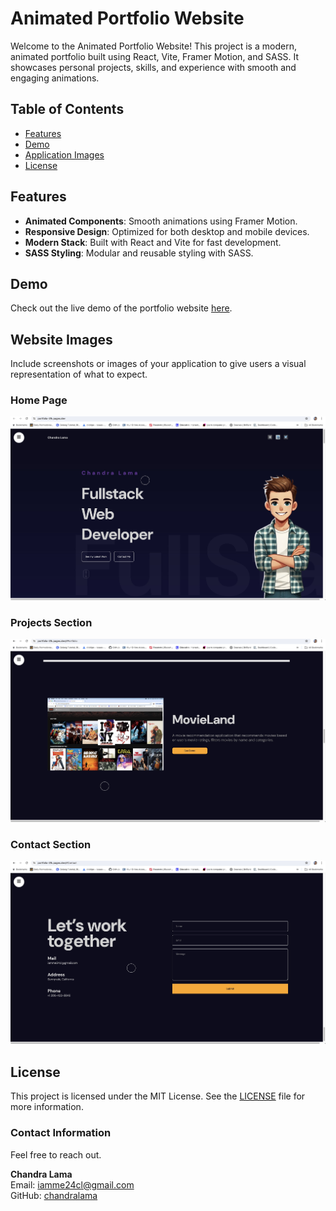 # Animated Portfolio Website

Welcome to the Animated Portfolio Website! This project is a modern, animated portfolio built using React, Vite, Framer Motion, and SASS. It showcases personal projects, skills, and experience with smooth and engaging animations.

## Table of Contents

- [Features](#features)
- [Demo](#demo)
- [Application Images](#application-images)
- [License](#license)

## Features

- **Animated Components**: Smooth animations using Framer Motion.
- **Responsive Design**: Optimized for both desktop and mobile devices.
- **Modern Stack**: Built with React and Vite for fast development.
- **SASS Styling**: Modular and reusable styling with SASS.

## Demo

Check out the live demo of the portfolio website [here](https://portfolio-3fk.pages.dev).

## Website Images

Include screenshots or images of your application to give users a visual representation of what to expect.

### Home Page

![Home Page](public/home.jpg)

### Projects Section

![Projects Section](public/projects.jpg)

### Contact Section

![Contact Section](public/contact.jpg)

## License

This project is licensed under the MIT License. See the [LICENSE](LICENSE) file for more information.

### Contact Information
Feel free to reach out.

**Chandra Lama**  
Email: iamme24cl@gmail.com  
GitHub: [chandralama](https://github.com/chandralama)
